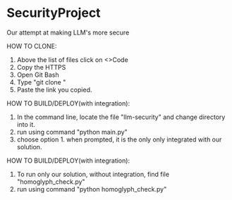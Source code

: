 # SecurityProject
Our attempt at making LLM's more secure

HOW TO CLONE:
1. Above the list of files click on <>Code
2. Copy the HTTPS
3. Open Git Bash
4. Type "git clone "
5. Paste the link you copied.

HOW TO BUILD/DEPLOY(with integration):
1. In the command line, locate the file "llm-security" and change directory into it.
2. run using command "python main.py"
3. choose option 1. when prompted, it is the only only integrated with our solution.

HOW TO BUILD/DEPLOY(with integration):
1. To run only our solution, without integration, find file "homoglyph_check.py"
2. run using command "python homoglyph_check.py"
